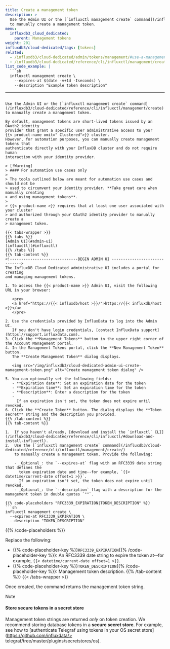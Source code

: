```yaml
---
title: Create a management token
description: >
  Use the Admin UI or the [`influxctl management create` command](/influxdb3/cloud-dedicated/reference/cli/influxctl/management/create)
  to manually create a management token.
menu:
  influxdb3_cloud_dedicated:
    parent: Management tokens
weight: 201
influxdb3/cloud-dedicated/tags: [tokens]
related:
  - /influxdb3/cloud-dedicated/admin/tokens/management/#use-a-management-token, Use a management token
  - /influxdb3/cloud-dedicated/reference/cli/influxctl/management/create/
list_code_example: |
  ```sh
  influxctl management create \
    --expires-at $(date -v+1d -Iseconds) \
    --description "Example token description"
  ```
---
```

Use the Admin UI or the [`influxctl management create` command](/influxdb3/cloud-dedicated/reference/cli/influxctl/management/create)
to manually create a management token.

By default, management tokens are short-lived tokens issued by an OAuth2 identity
provider that grant a specific user administrative access to your
{{< product-name omit=" Clustered">}} cluster.
However, for automation purposes, you can manually create management tokens that
authenticate directly with your InfluxDB cluster and do not require human
interaction with your identity provider.

> [!Warning]
> #### For automation use cases only
> 
> The tools outlined below are meant for automation use cases and should not be
> used to circumvent your identity provider. **Take great care when manually creating
> and using management tokens**.
> 
> {{< product-name >}} requires that at least one user associated with your cluster 
> and authorized through your OAuth2 identity provider to manually create a
> management token.

{{< tabs-wrapper >}}
{{% tabs %}}
[Admin UI](#admin-ui)
[influxctl](#influxctl)
{{% /tabs %}}
{{% tab-content %}}
<!------------------------------BEGIN ADMIN UI ------------------------------>
The InfluxDB Cloud Dedicated administrative UI includes a portal for creating
and managing management tokens.

1. To access the {{< product-name >}} Admin UI, visit the following URL in your browser:

   <pre>
   <a href="https://{{< influxdb/host >}}/">https://{{< influxdb/host >}}</a>
   </pre>

2. Use the credentials provided by InfluxData to log into the Admin UI.
   If you don't have login credentials, [contact InfluxData support](https://support.influxdata.com).
3. Click the **Management Tokens** button in the upper right corner of the Account Management portal.
4. In the Management Tokens portal, click the **New Management Token** button. 
   The **Create Management Token** dialog displays.

   <img src="/img/influxdb3/cloud-dedicated-admin-ui-create-management-token.png" alt="Create management token dialog" /> 

5. You can optionally set the following fields:
   - **Expiration date**: Set an expiration date for the token
   - **Expiration time**: Set an expiration time for the token
   - **Description**: Enter a description for the token
   - 
     If an expiration isn't set, the token does not expire until revoked.
6. Click the **Create Token** button. The dialog displays the **Token secret** string and the description you provided.
{{% /tab-content %}}
{{% tab-content %}}

1.  If you haven't already, [download and install the `influxctl` CLI](/influxdb3/cloud-dedicated/reference/cli/influxctl/#download-and-install-influxctl).
2.  Use the [`influxctl management create` command](/influxdb3/cloud-dedicated/reference/cli/influxctl/management/create/)
    to manually create a management token. Provide the following:

    - _Optional_: the `--expires-at` flag with an RFC3339 date string that defines the
      token expiration date and time--for example, `{{< datetime/current-date offset=1 >}}`.
      If an expiration isn't set, the token does not expire until revoked.
    - _Optional_: the `--description` flag with a description for the management token in double quotes `""`.

{{% code-placeholders "RFC3339_EXPIRATION|TOKEN_DESCRIPTION" %}}
```sh
influxctl management create \
  --expires-at RFC3339_EXPIRATION \
  --description "TOKEN_DESCRIPTION"
```
{{% /code-placeholders %}}

Replace the following:

- {{% code-placeholder-key %}}`RFC3339_EXPIRATION`{{% /code-placeholder-key %}}:
  An RFC3339 date string to expire the token at--for example,
  `{{< datetime/current-date offset=1 >}}`.
- {{% code-placeholder-key %}}`TOKEN_DESCRIPTION`{{% /code-placeholder-key %}}:
  Management token description.
{{% /tab-content %}}
{{< /tabs-wrapper >}}

Once created, the command returns the management token string.

> [!Note]
> #### Store secure tokens in a secret store
> 
> Management token strings are returned _only_ on token creation.
> We recommend storing database tokens in a **secure secret store**.
> For example, see how to [authenticate Telegraf using tokens in your OS secret store](https://github.com/influxdata/> telegraf/tree/master/plugins/secretstores/os).
